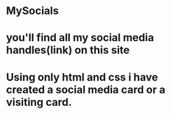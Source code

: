 # MySocials
# you'll find all my social media handles(link) on this site
# Using only html and css i have created a social media card or a visiting card.
